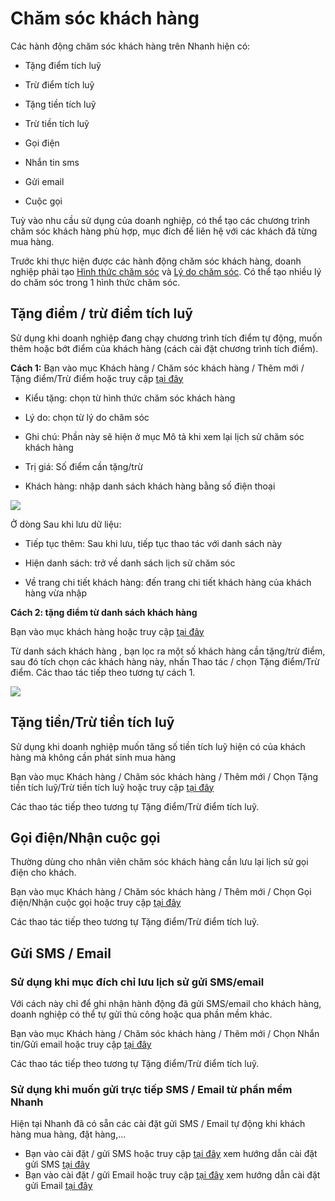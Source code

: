 # Chăm sóc khách hàng
Các hành động chăm sóc khách hàng trên Nhanh hiện có:

+ Tặng điểm tích luỹ

+ Trừ điểm tích luỹ

+ Tặng tiền tích luỹ

+ Trừ tiền tích luỹ

+ Gọi điện

+ Nhắn tin sms

+ Gửi email

+ Cuộc gọi

Tuỳ vào nhu cầu sử dụng của doanh nghiệp, có thể tạo các chương trình chăm sóc khách hàng phù hợp, mục đích để liên hệ với các khách đã từng mua hàng.

Trước khi thực hiện được các hành động chăm sóc khách hàng, doanh nghiệp phải tạo [Hình thức chăm sóc](https://new.nhanh.vn/customer/type/index) và [Lý do chăm sóc](https://new.nhanh.vn/customer/reason/index). Có thể tạo nhiều lý do chăm sóc trong 1 hình thức chăm sóc.
## Tặng điểm / trừ điểm tích luỹ
Sử dụng khi doanh nghiệp đang chạy chương trình tích điểm tự động, muốn thêm hoặc bớt điểm của khách hàng (cách cài đặt chương trình tích điểm).

**Cách 1:**
Bạn vào mục Khách hàng / Chăm sóc khách hàng / Thêm mới / Tặng điểm/Trừ điểm hoặc truy cập [tại đây](https://new.nhanh.vn/customer/care/index)
- Kiểu tặng: chọn từ hình thức chăm sóc khách hàng

- Lý do: chọn từ lý do chăm sóc

- Ghi chú: Phần này sẽ hiện ở mục Mô tả khi xem lại lịch sử chăm sóc khách hàng

- Trị giá: Số điểm cần tặng/trừ

- Khách hàng: nhập danh sách khách hàng bằng số điện thoại


![](https://raw.githubusercontent.com/nhanhapi/manual/master/docs/khach-hang/img/them-moi-cham-soc-khach-hang.jpg)


Ở dòng Sau khi lưu dữ liệu:

- Tiếp tục thêm: Sau khi lưu, tiếp tục thao tác với danh sách này

- Hiện danh sách: trở về danh sách lịch sử chăm sóc

- Về trang chi tiết khách hàng: đến trang chi tiết khách hàng của khách hàng vừa nhập

**Cách 2: tặng điểm từ danh sách khách hàng**

Bạn vào mục khách hàng hoặc truy cập [tại đây](https://new.nhanh.vn/customer/code/customerlist)

Từ danh sách khách hàng , bạn lọc ra một số khách hàng cần tặng/trừ điểm, sau đó tích chọn các khách hàng này, nhấn Thao tác / chọn Tặng điểm/Trừ điểm. Các thao tác tiếp theo tương tự cách 1.


![](https://raw.githubusercontent.com/nhanhapi/manual/master/docs/khach-hang/img/tang-diem-tu-danh-sach-khach-hang.jpg)


## Tặng tiền/Trừ tiền tích luỹ
Sử dụng khi doanh nghiệp muốn tăng số tiền tích luỹ hiện có của khách hàng mà không cần phát sinh mua hàng

Bạn vào mục Khách hàng / Chăm sóc khách hàng / Thêm mới / Chọn Tặng tiền tích luỹ/Trừ tiền tích luỹ hoặc truy cập [tại đây](https://new.nhanh.vn/customer/care/index)

Các thao tác tiếp theo tương tự Tặng điểm/Trừ điểm tích luỹ.
## Gọi điện/Nhận cuộc gọi
Thường dùng cho nhân viên chăm sóc khách hàng cần lưu lại lịch sử gọi điện cho khách.

Bạn vào mục Khách hàng / Chăm sóc khách hàng / Thêm mới / Chọn Gọi điện/Nhận cuộc gọi hoặc truy cập [tại đây](https://new.nhanh.vn/customer/care/index)

Các thao tác tiếp theo tương tự Tặng điểm/Trừ điểm tích luỹ.
## Gửi SMS / Email
### Sử dụng khi mục đích chỉ lưu lịch sử gửi SMS/email
Với cách này chỉ để ghi nhận hành động đã gửi SMS/email cho khách hàng, doanh nghiệp có thể tự gửi thủ công hoặc qua phần mềm khác.

Bạn vào mục Khách hàng / Chăm sóc khách hàng / Thêm mới / Chọn Nhắn tin/Gửi email hoặc truy cập [tại đây](https://new.nhanh.vn/customer/care/index)

Các thao tác tiếp theo tương tự Tặng điểm/Trừ điểm tích luỹ.
### Sử dụng khi muốn gửi trực tiếp SMS / Email từ phần mềm Nhanh
Hiện tại Nhanh đã có sẵn các cài đặt gửi SMS / Email tự động khi khách hàng mua hàng, đặt hàng,...
- Bạn vào cài đặt / gửi SMS hoặc truy cập [tại đây](https://new.nhanh.vn/setting/sms/index) xem hướng dẫn cài đặt gửi SMS [tại đây](https://manual.nhanh.vn/cai-dat/gui-sms)
- Bạn vào cài đặt / gửi Email hoặc truy cập [tại đây](https://new.nhanh.vn/setting/email/index)  xem hướng dẫn cài đặt gửi Email [tại đây](https://manual.nhanh.vn/cai-dat/gui-email)

